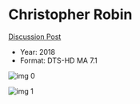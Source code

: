 # Christopher Robin

[Discussion Post](https://www.avsforum.com/threads/bass-eq-for-filtered-movies.2995212/post-57023100)

* Year: 2018
* Format: DTS-HD MA 7.1

![img 0](https://i.imgur.com/1qCQGnr.jpg)

![img 1](https://i.imgur.com/tNZHF0q.jpg)


